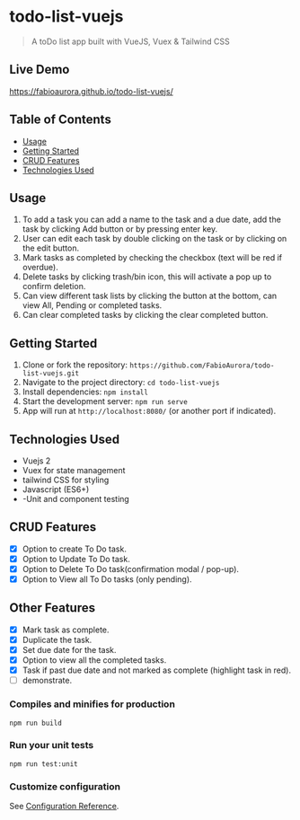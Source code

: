 # todo-list-vuejs

> A  toDo list app built with VueJS, Vuex &amp; Tailwind CSS

## Live Demo
https://fabioaurora.github.io/todo-list-vuejs/
## Table of Contents

- [Usage](#usage)
- [Getting Started](#getting-started)
- [CRUD Features](#crud-features)
- [Technologies Used](#technologies-used)


## Usage
1. To add a task you can add a name to the task and a due date, add  the task by clicking Add button or by pressing enter key.
2. User can edit each task by double clicking on the task or by clicking on the edit button.
3. Mark tasks as completed by checking the checkbox (text will be red if overdue).
4. Delete tasks by clicking trash/bin icon, this will activate a pop up to confirm deletion.
5. Can view different task lists by clicking the button at the bottom, can view All, Pending or completed tasks.
6. Can clear completed tasks by clicking the clear completed button.

## Getting Started
1. Clone or fork the repository: `https://github.com/FabioAurora/todo-list-vuejs.git`
2. Navigate to the project directory: `cd todo-list-vuejs`
3. Install dependencies: `npm install`
4. Start the development server: `npm run serve`
5. App will run at `http://localhost:8080/` (or another port if indicated).

## Technologies Used
- Vuejs 2
- Vuex for state management
- tailwind CSS for styling
- Javascript (ES6+)
- -Unit and component testing

## CRUD Features
* [x] Option to create To Do task.
* [x] Option to Update To Do task.
* [x] Option to Delete To Do task(confirmation modal / pop-up).
* [x] Option to View all To Do tasks (only pending).

## Other Features
* [X] Mark task as complete.
* [x] Duplicate the task.
* [x] Set due date for the task.
* [X] Option to view all the completed tasks.
* [x] Task if past due date and not marked as complete (highlight task in red).
* [ ] demonstrate.

### Compiles and minifies for production
```
npm run build
```

### Run your unit tests
```
npm run test:unit
```

### Customize configuration
See [Configuration Reference](https://cli.vuejs.org/config/).
